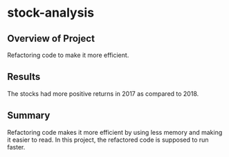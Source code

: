 # stock-analysis
## Overview of Project

Refactoring code to make it more efficient.

## Results

The stocks had more positive returns in 2017 as compared to 2018.

## Summary

Refactoring code makes it more efficient by using less memory and making it easier to read. In this project, the refactored code is supposed to run faster. 
